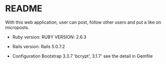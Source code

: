# README
With this web application, user can post, follow other users and put a like on microposts.


* Ruby version: RUBY VERSION: 2.6.3
* Rails version: Rails 5.0.7.2

* Configuration
Bootstrap 3.3.7
'bcrypt', 3.1.7'
see the detail in Gemfile